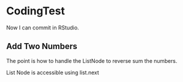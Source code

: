 # CodingTest

Now I can commit in RStudio. 

## Add Two Numbers

The point is how to handle the ListNode to reverse sum the numbers. 

List Node is accessible using list.next
